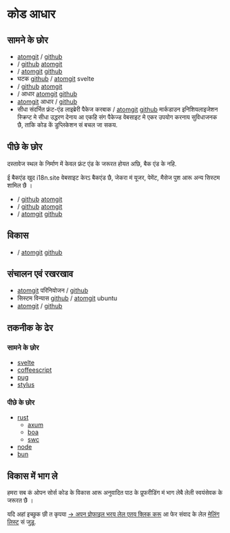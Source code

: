 # कोड आधार

## सामने के छोर

* [atomgit](https://atomgit.com/i18n/proto) / [github](https://github.com/i18n-site/site)
* / [github](https://github.com/i18n-site/md) [atomgit](https://atomgit.com/i18n/md)
* / [atomgit](https://atomgit.com/i18n/18x) [github](https://github.com/i18n-site/18x)
* घटक [github](https://github.com/i18n-site/plugin) / [atomgit](https://atomgit.com/i18n/plugin) svelte
* / [github](https://github.com/i18n-site/proto) [atomgit](https://atomgit.com/i18n/proto)
* / आधार [atomgit](https://atomgit.com/i18n/lib) [github](https://github.com/i18n-site/lib)
* [atomgit](https://atomgit.com/i18n/ie) आधार / [github](https://github.com/i18n-site/ie)
* सीधा संदर्भित फ्रंट-एंड लाइब्रेरी पैकेज करबाक / [atomgit](https://atomgit.com/i18n/x) [github](https://github.com/i18n-site/x)
  मार्कडाउन इनिशियलाइजेशन स्क्रिप्ट मे सीधा उद्धरण देनाय आ एकहि संग पैकेज्ड वेबसाइट मे एकर उपयोग करनाय सुविधाजनक छै, ताकि कोड कें डुप्लिकेशन सं बचल जा सकय.

## पीछे के छोर

दस्तावेज स्थल के निर्माण में केवल फ्रंट एंड के जरूरत होयत अछि, बैक एंड के नहि.

ई बैकएंड खुद i18n.site वेबसाइट केरऽ बैकएंड छै, जेकरा म॑ यूजर, पेमेंट, मैसेज पुश आरू अन्य सिस्टम शामिल छै ।

* / [github](https://github.com/i18n-api/srv) [atomgit](https://atomgit.com/i18n-api/srv)
* / [github](https://github.com/i18n-api/pub) [atomgit](https://atomgit.com/i18n-api/pub)
* / [atomgit](https://atomgit.com/i18n/rust) [github](https://github.com/i18n-site/rust)

## विकास

* / [atomgit](https://atomgit.com/i18n-api/srv.docker) [github](https://github.com/i18n-api/srv.docker)

## संचालन एवं रखरखाव

* [atomgit](https://atomgit.com/i18n-ops/ops) परिनियोजन / [github](https://github.com/i18n-ops/ops)
* सिस्टम विन्यास [github](https://github.com/i18n-ops/ubuntu) / [atomgit](https://atomgit.com/i18n-ops/ubuntu) ubuntu
* [atomgit](https://atomgit.com/i18n/cron) / [github](https://github.com/i18n-cron/cron)

## तकनीक के ढेर

### सामने के छोर

* [svelte](//svelte.dev)
* [coffeescript](//coffeescript.org)
* [pug](https://github.com/pugjs/pug)
* [stylus](https://stylus.com)

### पीछे के छोर

* [rust](//rust.org)
  * [axum](//github.com/tokio-rs/axum)
  * [boa](//github.com/boa-dev/boa)
  * [swc](//swc.rs)
* [node](//nodejs.org)
* [bun](//bun.dev)

## विकास में भाग ले

हमरा सब क॑ ओपन सोर्स कोड के विकास आरू अनुवादित पाठ के प्रूफरीडिंग म॑ भाग लेबै लेली स्वयंसेवक के जरूरत छै ।

यदि अहां इच्छुक छी त कृपया [→ अपन प्रोफाइल भरय लेल एतय क्लिक करू](https://ggl.link/i18n) आ फेर संवाद के लेल [मेलिंग लिस्ट](https://groups.google.com/u/2/g/i18n-site) सं जुड़ू.